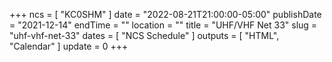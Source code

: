 +++
ncs = [ "KC0SHM" ]
date = "2022-08-21T21:00:00-05:00"
publishDate = "2021-12-14"
endTime = ""
location = ""
title = "UHF/VHF Net 33"
slug = "uhf-vhf-net-33"
dates = [ "NCS Schedule" ]
outputs = [ "HTML", "Calendar" ]
update = 0
+++

